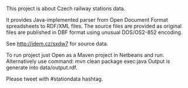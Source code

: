 This project is about Czech railway stations data.

It provides Java-implemented parser from Open Document Format spreadsheets to RDF/XML files. The source files are provided as original files are published in DBF format using unusual DOS/OS2-852 encoding.

See http://jdem.cz/sxdw7 for source data.

To run project just Open as a Maven project in Netbeans and run.
Alternatively use command: mvn clean package exec:java
Output is generate into data/output.rdf.

Please tweet with #stationdata hashtag.
